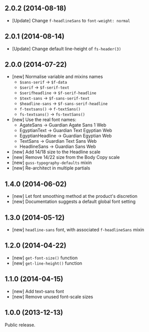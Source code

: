 ## 2.0.2 (2014-08-18)

- [Update] Change `f-headlineSans` to `font-weight: normal`

## 2.0.1 (2014-08-14)

- [Update] Change default line-height of `fs-header(3)`

## 2.0.0 (2014-07-22)

- [new] Normalise variable and mixins names
    - `$sans-serif` → `$f-data`
    - `$serif` → `$f-serif-text`
    - `$serifheadline` → `$f-serif-headline`
    - `$text-sans` → `$f-sans-serif-text`
    - `$headline-sans` → `$f-sans-serif-headline`
    - `f-textsans()` → `f-textSans()`
    - `fs-textsans()` → `fs-textSans()`
- [new] Use the real font names:
    - AgateSans → Guardian Agate Sans 1 Web
    - EgyptianText → Guardian Text Egyptian Web
    - EgyptianHeadline → Guardian Egyptian Web
    - TextSans → Guardian Text Sans Web
    - HeadlineSans → Guardian Sans Web
- [new] Add 14/18 size to the Headline scale
- [new] Remove 14/22 size from the Body Copy scale
- [new] `guss-typography-defaults` mixin
- [new] Re-architect in multiple partials

## 1.4.0 (2014-06-02)

- [new] Let font smoothing method at the product's discretion
- [new] Documentation suggests a default global font setting

## 1.3.0 (2014-05-12)

- [new] `headline-sans` font, with associated `f-headlineSans` mixin

## 1.2.0 (2014-04-22)

- [new] `get-font-size()` function
- [new] `get-line-height()` function

## 1.1.0 (2014-04-15)

- [new] Add text-sans font
- [new] Remove unused font-scale sizes

## 1.0.0 (2013-12-13)

Public release.
